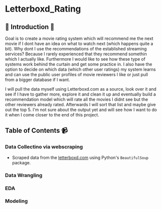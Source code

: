 # Letterboxd_Rating

## 🎥 Introduction  🎥
Goal is to create a movie rating system which will recommend me the next movie if I dont have an idea on what to watch next (which happens quite a bit). Why dont I use the recommendations of the established streaming services? Because I rarely experienced that they recommend somethin which I actually like. Furthermore I would like to see how these type of systems work behind the curtain and get some practice in. I also have the option to decide on which data (which other user ratings) my system learns and can use the public user profiles of movie reviewers I like or just pull from a bigger database if I want.

I will pull the data myself using Letterboxd.com as a source, look over it and see if I have to gather more, explore it and clean it up and eventually build a recommendation model which will rate all the movies I didnt see but the other reviewers already rated. Afterwards I will sort that list and maybe give out the top 5. I'm not sure about the output yet and will see how I want to do it when I come closer to the end of this project. 


## Table of Contents 📹

### Data Collectino via webscraping
- Scraped  data from the [letterboxd.com](https://letterboxd.com/) using Python's `BeautifulSoup` package.

### Data Wrangling

### EDA

### Modeling
